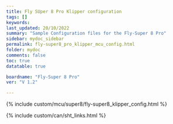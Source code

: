 ```yaml
---
title: Fly SUper 8 Pro Klipper configuration
tags: []
keywords: 
last_updated: 20/10/2022
summary: "Sample Configuration files for the Fly-Super 8 Pro"
sidebar: mydoc_sidebar
permalink: fly-super8_pro_klipper_mcu_config.html
folder: mydoc
comments: false
toc: true
datatable: true

boardname: "Fly-Super 8 Pro" 
ver: "V 1.2" 

---
```


{% include custom/mcu/super8/fly-super8_klipper_config.html %}

{% include custom/can/sht_links.html %}
